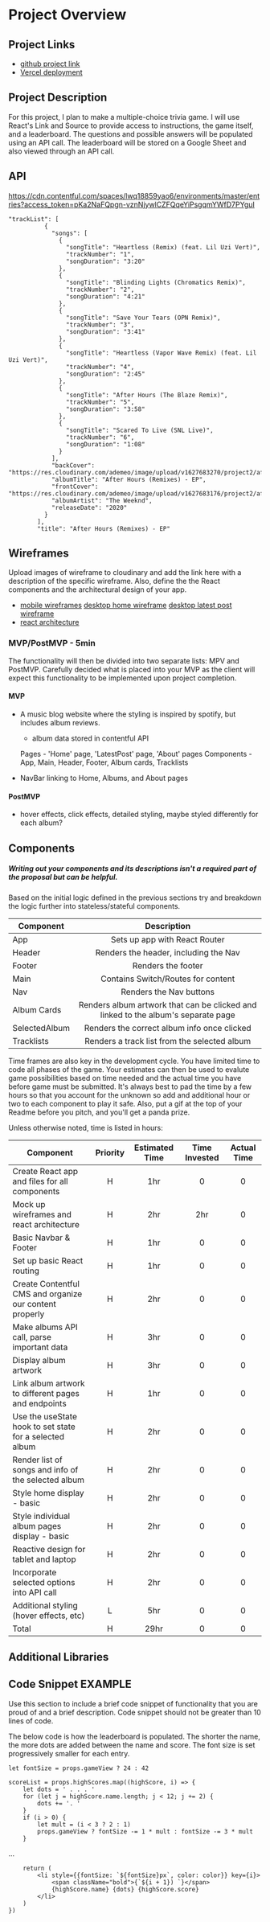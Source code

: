 # Project Overview

## Project Links

- [github project link](https://github.com/DeMe0/project2)
- [Vercel deployment](https://project2-ne9ze0ru6-deme0.vercel.app/)

## Project Description

For this project, I plan to make a multiple-choice trivia game. I will use React's Link and Source to provide access to instructions, the game itself, and a leaderboard. The questions and possible answers will be populated using an API call. The leaderboard will be stored on a Google Sheet and also viewed through an API call.

## API

https://cdn.contentful.com/spaces/lwq18859yao6/environments/master/entries?access_token=pKa2NaFQpgn-vznNjywlCZFQqeYiPsgqmYWfD7PYguI

```
"trackList": [
          {
            "songs": [
              {
                "songTitle": "Heartless (Remix) (feat. Lil Uzi Vert)",
                "trackNumber": "1",
                "songDuration": "3:20"
              },
              {
                "songTitle": "Blinding Lights (Chromatics Remix)",
                "trackNumber": "2",
                "songDuration": "4:21"
              },
              {
                "songTitle": "Save Your Tears (OPN Remix)",
                "trackNumber": "3",
                "songDuration": "3:41"
              },
              {
                "songTitle": "Heartless (Vapor Wave Remix) (feat. Lil Uzi Vert)",
                "trackNumber": "4",
                "songDuration": "2:45"
              },
              {
                "songTitle": "After Hours (The Blaze Remix)",
                "trackNumber": "5",
                "songDuration": "3:58"
              },
              {
                "songTitle": "Scared To Live (SNL Live)",
                "trackNumber": "6",
                "songDuration": "1:08"
              }
            ],
            "backCover": "https://res.cloudinary.com/ademeo/image/upload/v1627683270/project2/after_hours_back_cover_tprqem.jpg",
            "albumTitle": "After Hours (Remixes) - EP",
            "frontCover": "https://res.cloudinary.com/ademeo/image/upload/v1627683176/project2/after_hours_front_cover_azexw1.jpg",
            "albumArtist": "The Weeknd",
            "releaseDate": "2020"
          }
        ],
        "title": "After Hours (Remixes) - EP"
```


## Wireframes

Upload images of wireframe to cloudinary and add the link here with a description of the specific wireframe. Also, define the the React components and the architectural design of your app.

- [mobile wireframes](https://res.cloudinary.com/ademeo/image/upload/v1627878328/project2/mobile_wireframe.heic)
[desktop home wireframe](https://res.cloudinary.com/ademeo/image/upload/v1627878328/project2/desktop_home_wireframe.heic)
[desktop latest post wireframe](https://res.cloudinary.com/ademeo/image/upload/v1627878328/project2/desktop_blog_post_wireframe.heic)
- [react architecture](https://docs.google.com/drawings/d/1wi6OstKcZ8eZvTZomTK-ukUvwUUHoLlws3hC0u0kPmo/edit?usp=sharing)


### MVP/PostMVP - 5min

The functionality will then be divided into two separate lists: MPV and PostMVP.  Carefully decided what is placed into your MVP as the client will expect this functionality to be implemented upon project completion.  

#### MVP

- A music blog website where the styling is inspired by spotify, but includes album reviews.
	- album data stored in contentful API
	
	Pages
		- 'Home' page, 'LatestPost' page, 'About' pages
	Components
		- App, Main, Header, Footer, Album cards, Tracklists
- NavBar linking to Home, Albums, and About pages

#### PostMVP
- hover effects, click effects, detailed styling, maybe styled differently for each album?

## Components
##### Writing out your components and its descriptions isn't a required part of the proposal but can be helpful.

Based on the initial logic defined in the previous sections try and breakdown the logic further into stateless/stateful components. 

| Component | Description | 
| --- | :---: |  
| App | Sets up app with React Router | 
| Header | Renders the header, including the Nav | 
| Footer | Renders the footer |
| Main | Contains Switch/Routes for content |
| Nav | Renders the Nav buttons |
| Album Cards | Renders album artwork that can be clicked and linked to the album's separate page |
| SelectedAlbum | Renders the correct album info once clicked
| Tracklists | Renders a track list from the selected album |

Time frames are also key in the development cycle.  You have limited time to code all phases of the game.  Your estimates can then be used to evalute game possibilities based on time needed and the actual time you have before game must be submitted. It's always best to pad the time by a few hours so that you account for the unknown so add and additional hour or two to each component to play it safe. Also, put a gif at the top of your Readme before you pitch, and you'll get a panda prize.

Unless otherwise noted, time is listed in hours:

| Component | Priority | Estimated Time | Time Invested | Actual Time |
| --- | :---: |  :---: | :---: | :---: |
| Create React app and files for all components 				| H | 1hr | 0 | 0 |
| Mock up wireframes and react architecture						| H | 2hr | 2hr | 0 |
| Basic Navbar & Footer 										| H | 1hr | 0 | 0 |
| Set up basic React routing 									| H | 1hr | 0 | 0 |
| Create Contentful CMS and organize our content properly		| H | 2hr | 0 | 0 |
| Make albums API call, parse important data 					| H | 3hr | 0 | 0 |
| Display album artwork										 	| H | 3hr | 0 | 0 |
| Link album artwork to different pages and endpoints			| H | 1hr | 0 | 0 |
| Use the useState hook to set state for a selected album		| H | 2hr | 0 | 0 |
| Render list of songs and info of the selected album			| H | 2hr | 0 | 0 |
| Style home display - basic		 							| H | 2hr | 0 | 0 |
| Style individual album pages display - basic					| H | 2hr | 0 | 0 |
| Reactive design for tablet and laptop							| H | 2hr | 0 | 0 |
| Incorporate selected options into API call 					| H | 2hr | 0 | 0 |
| Additional styling (hover effects, etc) 						| L | 5hr | 0 | 0 |
| Total 														| H | 29hr | 0 | 0 |

## Additional Libraries

## Code Snippet EXAMPLE

Use this section to include a brief code snippet of functionality that you are proud of and a brief description.  Code snippet should not be greater than 10 lines of code.

The below code is how the leaderboard is populated. The shorter the name, the more dots are added between the name and score. The font size is set progressively smaller for each entry.

```
let fontSize = props.gameView ? 24 : 42

scoreList = props.highScores.map((highScore, i) => {
	let dots = ' . . . '   
	for (let j = highScore.name.length; j < 12; j += 2) {
		dots += '. '
	}
	if (i > 0) {
		let mult = (i < 3 ? 2 : 1)
		props.gameView ? fontSize -= 1 * mult : fontSize -= 3 * mult
	}
```
...
```
	return (
		<li style={{fontSize: `${fontSize}px`, color: color}} key={i}>
			<span className="bold">{`${i + 1}) `}</span>
			{highScore.name} {dots} {highScore.score}
		</li>
	) 
})
```
